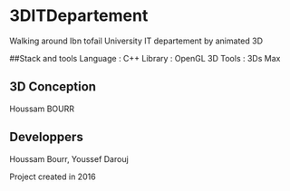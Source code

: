 # 3DITDepartement
Walking around Ibn tofail University IT departement by animated 3D 

##Stack and tools
Language : C++
Library : OpenGL
3D Tools : 3Ds Max

## 3D Conception
Houssam BOURR

## Developpers
Houssam Bourr, Youssef Darouj

Project created in 2016
